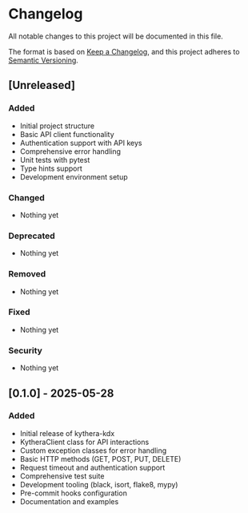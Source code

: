 # Changelog

All notable changes to this project will be documented in this file.

The format is based on [Keep a Changelog](https://keepachangelog.com/en/1.0.0/),
and this project adheres to [Semantic Versioning](https://semver.org/spec/v2.0.0.html).

## [Unreleased]

### Added
- Initial project structure
- Basic API client functionality
- Authentication support with API keys
- Comprehensive error handling
- Unit tests with pytest
- Type hints support
- Development environment setup

### Changed
- Nothing yet

### Deprecated
- Nothing yet

### Removed
- Nothing yet

### Fixed
- Nothing yet

### Security
- Nothing yet

## [0.1.0] - 2025-05-28

### Added
- Initial release of kythera-kdx
- KytheraClient class for API interactions
- Custom exception classes for error handling
- Basic HTTP methods (GET, POST, PUT, DELETE)
- Request timeout and authentication support
- Comprehensive test suite
- Development tooling (black, isort, flake8, mypy)
- Pre-commit hooks configuration
- Documentation and examples
